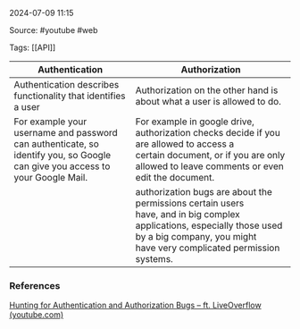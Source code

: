 
2024-07-09 11:15

Source: #youtube #web 

Tags: [[API]] 

| Authentication                                                                                                               | Authorization                                                                                                                                                                                 |
| ---------------------------------------------------------------------------------------------------------------------------- | --------------------------------------------------------------------------------------------------------------------------------------------------------------------------------------------- |
| Authentication describes functionality that identifies a user                                                                | Authorization on the other hand is about what a user is allowed to do.                                                                                                                        |
| For example your username and password can authenticate, so identify you, so Google can give you access to your Google Mail. | For example in google drive, authorization checks decide if you are allowed to access a certain document, or if you are only allowed to leave comments or even edit the document.             |
|                                                                                                                              | authorization bugs are about the permissions certain users have, and in big complex applications, especially those used by a big company, you might have very complicated permission systems. |

### References

[Hunting for Authentication and Authorization Bugs – ft. LiveOverflow (youtube.com)](https://www.youtube.com/watch?v=9xU8j09SScQ)


